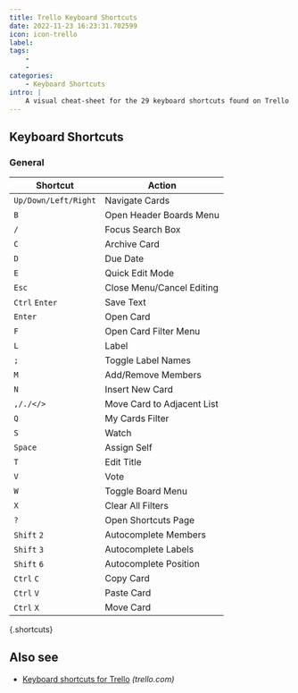 ```yaml
---
title: Trello Keyboard Shortcuts
date: 2022-11-23 16:23:31.702599
icon: icon-trello
label: 
tags: 
    - 
    - 
categories:
    - Keyboard Shortcuts
intro: |
    A visual cheat-sheet for the 29 keyboard shortcuts found on Trello
---
```




Keyboard Shortcuts
------------------



### General

Shortcut | Action
---|---
`Up/Down/Left/Right`  | Navigate Cards
`B`  | Open Header Boards Menu
`/`  | Focus Search Box
`C`  | Archive Card
`D`  | Due Date
`E`  | Quick Edit Mode
`Esc`  | Close Menu/Cancel Editing
`Ctrl` `Enter`  | Save Text
`Enter`  | Open Card
`F`  | Open Card Filter Menu
`L`  | Label
`;`  | Toggle Label Names
`M`  | Add/Remove Members
`N`  | Insert New Card
`,/./</>`  | Move Card to Adjacent List
`Q`  | My Cards Filter
`S`  | Watch
`Space`  | Assign Self
`T`  | Edit Title
`V`  | Vote
`W`  | Toggle Board Menu
`X`  | Clear All Filters
`?`  | Open Shortcuts Page
`Shift` `2`  | Autocomplete Members
`Shift` `3`  | Autocomplete Labels
`Shift` `6`  | Autocomplete Position
`Ctrl` `C`  | Copy Card
`Ctrl` `V`  | Paste Card
`Ctrl` `X`  | Move Card
{.shortcuts}




Also see
--------
- [Keyboard shortcuts for Trello](https://trello.com/shortcuts) _(trello.com)_
